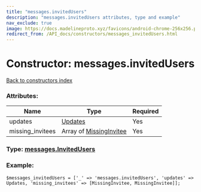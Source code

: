 ```yaml
---
title: "messages.invitedUsers"
description: "messages.invitedUsers attributes, type and example"
nav_exclude: true
image: https://docs.madelineproto.xyz/favicons/android-chrome-256x256.png
redirect_from: /API_docs/constructors/messages_invitedUsers.html
---
```

# Constructor: messages.invitedUsers  
[Back to constructors index](/API_docs/constructors/index.html)



### Attributes:

| Name     |    Type       | Required |
|----------|---------------|----------|
|updates|[Updates](/API_docs/types/Updates.html) | Yes|
|missing\_invitees|Array of [MissingInvitee](/API_docs/types/MissingInvitee.html) | Yes|



### Type: [messages.InvitedUsers](/API_docs/types/messages.InvitedUsers.html)


### Example:

```
$messages_invitedUsers = ['_' => 'messages.invitedUsers', 'updates' => Updates, 'missing_invitees' => [MissingInvitee, MissingInvitee]];
```  
